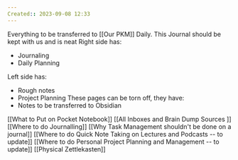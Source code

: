 ```yaml
---
Created:: 2023-09-08 12:33 
---
```

Everything to be transferred to [[Our PKM]] Daily.
This Journal should be kept with us and is neat
Right side has:
- Journaling
- Daily Planning

Left side has:
- Rough notes
- Project Planning
These pages can be torn off, they have:
- Notes to be transferred to Obsidian

[[What to Put on Pocket Notebook]]
[[All Inboxes and Brain Dump Sources ]]
[[Where to do Journalling]]
[[Why Task Management shouldn't be done on a journal]]
[[Where to do Quick Note Taking on Lectures and Podcasts -- to update]]
[[Where to do Personal Project Planning and Management -- to update]]
[[Physical Zettlekasten]]
